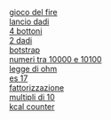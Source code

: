 <!DOCTYPE html>
<head>
    <a href="gioco del fire.html"> gioco del fire</a>
</br>
    <a href="lancio dadi 2.html"> lancio dadi</a>
</br>
    <a href="four button1.html"> 4 bottoni</a>
</br>
    <a href="2 dadi.html"> 2 dadi</a>
</br>
    <a href="boostrap.html"> botstrap</a>
</br>
    <a href="tra 10000 e 10100 .html"> numeri tra 10000 e 10100</a>
</br>
    <a href="legge di ohm.html"> legge di ohm</a>
</br>
    <a href="N17.html"> es 17</a>   
</br>
    <a href="fattorizzazione.html"> fattorizzazione</a>
</br>
   <a href="numeri 10 e multipli.html"> multipli di 10</a>
</br> 
    <a href="kcal.html"> kcal counter</a>
</br>

</head>
